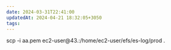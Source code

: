 ```yaml
---
date: 2024-03-31T22:41:00
updatedAt: 2024-04-21 18:32:05+3050
tags: 
---
```

scp -i aa.pem ec2-user@43.:/home/ec2-user/efs/es-log/prod .    
